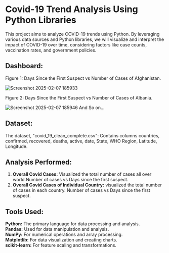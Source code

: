 
#  **Covid-19 Trend Analysis Using Python Libraries**

This project aims to analyze COVID-19 trends using Python. By leveraging various data sources and Python libraries, we will visualize and interpret the impact of COVID-19 over time, considering factors like case counts, vaccination rates, and government policies.


## **Dashboard:**

Figure 1: Days Since the First Suspect vs Number of Cases of Afghanistan.

![Screenshot 2025-02-07 185933](https://github.com/user-attachments/assets/b06dad63-cb81-4cdc-8fbd-66daee13e6df)

Figure 2: Days Since the First Suspect vs Number of Cases of Albania.

![Screenshot 2025-02-07 185946](https://github.com/user-attachments/assets/8c12c4bd-9abb-4cee-aa35-631d550ff9c9)
And So on...

## **Dataset:**

The dataset, "covid_19_clean_complete.csv": Contains columns countries, confirmed, recovered, deaths, active, date, State, WHO Region, Latitude, Longitude.

## **Analysis Performed:**

1. **Overall Covid Cases:** Visualized the total number of cases all over world.Number of cases vs Days since the first suspect.
2. **Overall Covid Cases of Individual Country:** visualized the total number of cases in each country. Number of cases vs Days since the first suspect.

## **Tools Used:**
**Python:** The primary language for data processing and analysis.      
**Pandas:** Used for data manipulation and analysis.                       
**NumPy:** For numerical operations and array processing.  
**Matplotlib:** For data visualization and creating charts.  
**scikit-learn:** For feature scaling and transformations.
